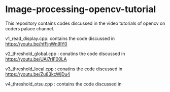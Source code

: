 # Image-processing-opencv-tutorial
This repository contains codes discussed in the video tutorials of opencv on coders palace channel.

v1_read_display.cpp: contains the code discussed in https://youtu.be/hfFjnWn9lY0

v2_threshold_global.cpp : conatins the code discussed in https://youtu.be/UAi7rIF00LA

v3_threshold_local.cpp : conatins the code discussed in https://youtu.be/Zu83kcWjDu4

v4_threshold_otsu.cpp : contains the code discussed in 

